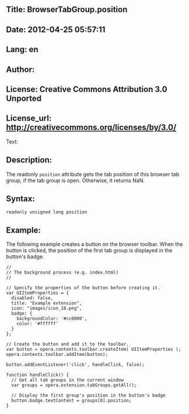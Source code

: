 Title: BrowserTabGroup.position
----
Date: 2012-04-25 05:57:11
----
Lang: en
----
Author: 
----
License: Creative Commons Attribution 3.0 Unported
----
License_url: http://creativecommons.org/licenses/by/3.0/
----
Text:

<h2>Description:</h2>

<p>The readonly <code>position</code> attribute gets the tab position of this browser tab group, if the tab group is open. Otherwise, it returns NaN.</p>

<h2>Syntax:</h2>

<p><code>readonly unsigned long position</code></p>

<h2>Example:</h2>

<p>The following example creates a button on the browser toolbar. When the button is clicked, the position of the first tab group is displayed in the button&#39;s badge.</p>

<pre><code>//
// The background process (e.g. index.html)
//

// Specify the properties of the button before creating it.
var UIItemProperties = {
  disabled: false,
  title: &quot;Example extension&quot;,
  icon: &quot;images/icon_18.png&quot;,
  badge: {
    backgroundColor: &#39;#cc0000&#39;,
    color: &#39;#ffffff&#39;
  }
};

// Create the button and add it to the toolbar.
var button = opera.contexts.toolbar.createItem( UIItemProperties );  
opera.contexts.toolbar.addItem(button);

button.addEventListener(&#39;click&#39;, handleClick, false);

function handleClick() {
  // Get all tab groups in the current window
  var groups = opera.extension.tabGroups.getAll();
  
  // Display the first group&#39;s position in the button&#39;s badge
  button.badge.textContent = groups[0].position;
}</code></pre>

